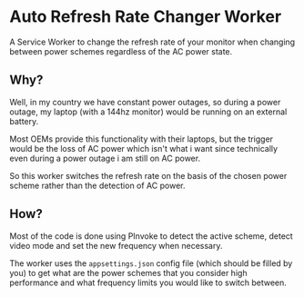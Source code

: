 # Auto Refresh Rate Changer Worker
A Service Worker to change the refresh rate of your monitor when changing between power schemes regardless of the AC power state.

## Why?
Well, in my country we have constant power outages, so during a power outage, my laptop (with a 144hz monitor) would be running on an external battery.

Most OEMs provide this functionality with their laptops, but the trigger would be the loss of AC power which isn't what i want since technically even during a power outage i am still on AC power.

So this worker switches the refresh rate on the basis of the chosen power scheme rather than the detection of AC power.

## How?
Most of the code is done using PInvoke to detect the active scheme, detect video mode and set the new frequency when necessary.

The worker uses the `appsettings.json` config file (which should be filled by you) to get what are the power schemes that you consider high performance and what frequency limits you would like to switch between.

